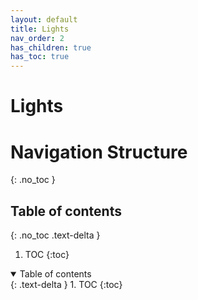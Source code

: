 ```yaml
---
layout: default
title: Lights
nav_order: 2
has_children: true
has_toc: true
---
```


# Lights

# Navigation Structure

{: .no_toc }

## Table of contents

{: .no_toc .text-delta }

1. TOC
   {:toc}




<details open markdown="block">
  <summary>
    Table of contents
  </summary>
  {: .text-delta }
1. TOC
{:toc}
</details>   